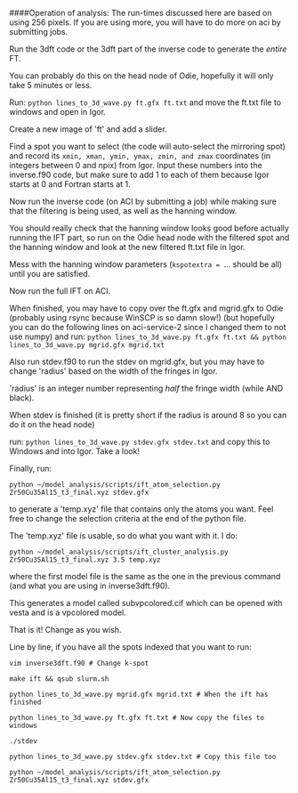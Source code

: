 ####Operation of analysis:
The run-times discussed here are based on using 256 pixels. If you are using more, you will have to do more on aci by submitting jobs.

Run the 3dft code or the 3dft part of the inverse code to generate the *entire* FT.

You can probably do this on the head node of Odie, hopefully it will only take 5 minutes or less.

Run: ```python lines_to_3d_wave.py ft.gfx ft.txt```
and move the ft.txt file to windows and open in Igor.

Create a new image of 'ft' and add a slider.

Find a spot you want to select (the code will auto-select the mirroring spot)
and record its ```xmin, xman, ymin, ymax, zmin, and zmax``` coordinates (in integers between 0 and npix)
from Igor. Input these numbers into the inverse.f90 code, but make sure to add 1 to each of them because Igor starts at 0 and Fortran starts at 1.

Now run the inverse code (on ACI by submitting a job) while making sure that the filtering is being used, as well as the hanning window.

You should really check that the hanning window looks good before actually running the IFT part,
so run on the Odie head node with the filtered spot and the hanning window and look at the new filtered ft.txt file in Igor.

Mess with the hanning window parameters (```kspotextra = ```... should be all) until you are satisfied.

Now run the full IFT on ACI.

When finished, you may have to copy over the ft.gfx and mgrid.gfx to Odie (probably using rsync because WinSCP is so damn slow!)
(but hopefully you can do the following lines on aci-service-2 since I changed them to not use numpy)
and run: ```python lines_to_3d_wave.py ft.gfx ft.txt && python lines_to_3d_wave.py mgrid.gfx mgrid.txt```

Also run stdev.f90 to run the stdev on mgrid.gfx, but you may have to change 'radius' based on the width of the fringes in Igor.

  'radius' is an integer number representing *half* the fringe width (while AND black).

When stdev is finished (it is pretty short if the radius is around 8 so you can do it on the head node)

run: ```python lines_to_3d_wave.py stdev.gfx stdev.txt``` and copy this to Windows and into Igor. Take a look!

Finally, run:

```python ~/model_analysis/scripts/ift_atom_selection.py Zr50Cu35Al15_t3_final.xyz stdev.gfx```

to generate a 'temp.xyz' file that contains only the atoms you want. Feel free to change the selection criteria at the end of the python file.

The 'temp.xyz' file is usable, so do what you want with it. I do:

```python ~/model_analysis/scripts/ift_cluster_analysis.py Zr50Cu35Al15_t3_final.xyz 3.5 temp.xyz```

where the first model file is the same as the one in the previous command (and what you are using in inverse3dft.f90).

This generates a model called subvpcolored.cif which can be opened with vesta and is a vpcolored model.

That is it! Change as you wish.

Line by line, if you have all the spots indexed that you want to run:

```
vim inverse3dft.f90 # Change k-spot

make ift && qsub slurm.sh

python lines_to_3d_wave.py mgrid.gfx mgrid.txt # When the ift has finished

python lines_to_3d_wave.py ft.gfx ft.txt # Now copy the files to windows

./stdev

python lines_to_3d_wave.py stdev.gfx stdev.txt # Copy this file too

python ~/model_analysis/scripts/ift_atom_selection.py Zr50Cu35Al15_t3_final.xyz stdev.gfx
```
